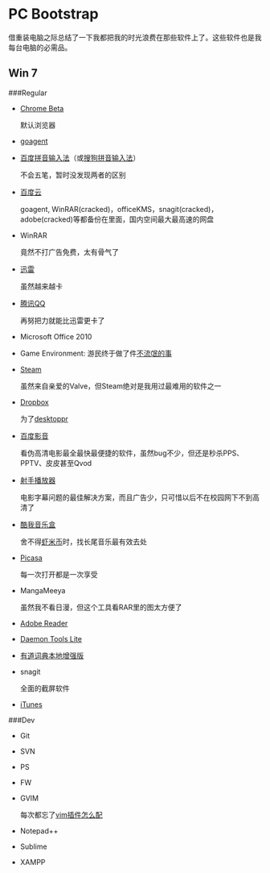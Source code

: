 PC Bootstrap
============

借重装电脑之际总结了一下我都把我的时光浪费在那些软件上了。这些软件也是我每台电脑的必需品。

Win 7
-----

###Regular

-   [Chrome Beta](https://www.google.com/intl/en/chrome/browser/beta.html)

    默认浏览器

-   [goagent](https://code.google.com/p/goagent/)

-   [百度拼音输入法](http://shurufa.baidu.com/)（或[搜狗拼音输入法](http://pinyin.sogou.com/)）

    不会五笔，暂时没发现两者的区别

-   [百度云](http://pan.baidu.com/)

    goagent, WinRAR(cracked)，officeKMS，snagit(cracked)，adobe(cracked)等都备份在里面，国内空间最大最高速的网盘

-   WinRAR

    竟然不打广告免费，太有骨气了

-   [迅雷](http://dl.xunlei.com/)

    虽然越来越卡

-   [腾讯QQ](http://im.qq.com/)

    再努把力就能比迅雷更卡了

-   Microsoft Office 2010

-   Game Environment: 游民终于做了件[不流氓的事](http://www.gamersky.com/handbook/201007/161921.shtml)

-   [Steam](http://steampowered.com/)

    虽然来自亲爱的Valve，但Steam绝对是我用过最难用的软件之一

-   [Dropbox](http://www.dropbox.com/)

    为了[desktoppr](http://www.desktoppr.co/)

-   [百度影音](http://player.baidu.com/)

    看伪高清电影最全最快最便捷的软件，虽然bug不少，但还是秒杀PPS、PPTV、皮皮甚至Qvod

-   [射手播放器](http://www.splayer.org/)

    电影字幕问题的最佳解决方案，而且广告少，只可惜以后不在校园网下不到高清了

-   [酷我音乐盒](http://www.kuwo.cn/)

    舍不得[虾米币](http://www.xiami.com/)时，找长尾音乐最有效去处

-   [Picasa](http://picasa.google.com/)

    每一次打开都是一次享受

-   MangaMeeya

    虽然我不看日漫，但这个工具看RAR里的图太方便了

-   [Adobe Reader](http://get.adobe.com/cn/reader/)

-   [Daemon Tools Lite](http://www.daemon-tools.cc/eng/products/dtLite)

-   [有道词典本地增强版](http://cidian.youdao.com/)

-   snagit

    全面的截屏软件

-   [iTunes](http://www.apple.com/itunes/)

###Dev

-   Git

-   SVN

-   PS

-   FW

-   GVIM

    每次都忘了[vim插件怎么配](http://oceanhere.tumblr.com/post/30727656151/vim-1-plugins)

-   Notepad++

-   Sublime

-   XAMPP
